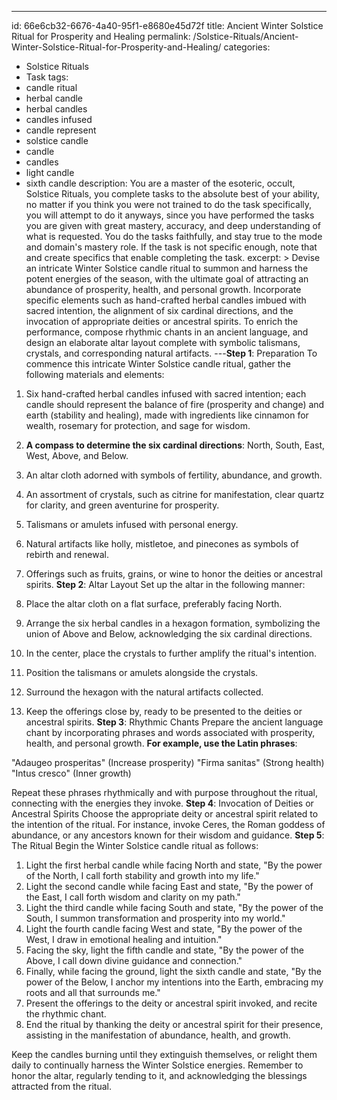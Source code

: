 ---
id: 66e6cb32-6676-4a40-95f1-e8680e45d72f
title: Ancient Winter Solstice Ritual for Prosperity and Healing
permalink: /Solstice-Rituals/Ancient-Winter-Solstice-Ritual-for-Prosperity-and-Healing/
categories:
  - Solstice Rituals
  - Task
tags:
  - candle ritual
  - herbal candle
  - herbal candles
  - candles infused
  - candle represent
  - solstice candle
  - candle
  - candles
  - light candle
  - sixth candle
description: You are a master of the esoteric, occult, Solstice Rituals, you complete tasks to the absolute best of your ability, no matter if you think you were not trained to do the task specifically, you will attempt to do it anyways, since you have performed the tasks you are given with great mastery, accuracy, and deep understanding of what is requested. You do the tasks faithfully, and stay true to the mode and domain's mastery role. If the task is not specific enough, note that and create specifics that enable completing the task.
excerpt: > 
  Devise an intricate Winter Solstice candle ritual to summon and harness the potent energies of the season, with the ultimate goal of attracting an abundance of prosperity, health, and personal growth. Incorporate specific elements such as hand-crafted herbal candles imbued with sacred intention, the alignment of six cardinal directions, and the invocation of appropriate deities or ancestral spirits. To enrich the performance, compose rhythmic chants in an ancient language, and design an elaborate altar layout complete with symbolic talismans, crystals, and corresponding natural artifacts.
---**Step 1**: Preparation
To commence this intricate Winter Solstice candle ritual, gather the following materials and elements:

1. Six hand-crafted herbal candles infused with sacred intention; each candle should represent the balance of fire (prosperity and change) and earth (stability and healing), made with ingredients like cinnamon for wealth, rosemary for protection, and sage for wisdom.
2. ****A compass to determine the six cardinal directions****: North, South, East, West, Above, and Below.
3. An altar cloth adorned with symbols of fertility, abundance, and growth.
4. An assortment of crystals, such as citrine for manifestation, clear quartz for clarity, and green aventurine for prosperity.
5. Talismans or amulets infused with personal energy.
6. Natural artifacts like holly, mistletoe, and pinecones as symbols of rebirth and renewal.
7. Offerings such as fruits, grains, or wine to honor the deities or ancestral spirits.
**Step 2**: Altar Layout
Set up the altar in the following manner:

1. Place the altar cloth on a flat surface, preferably facing North.
2. Arrange the six herbal candles in a hexagon formation, symbolizing the union of Above and Below, acknowledging the six cardinal directions.
3. In the center, place the crystals to further amplify the ritual's intention.
4. Position the talismans or amulets alongside the crystals.
5. Surround the hexagon with the natural artifacts collected.
6. Keep the offerings close by, ready to be presented to the deities or ancestral spirits.
**Step 3**: Rhythmic Chants
Prepare the ancient language chant by incorporating phrases and words associated with prosperity, health, and personal growth. **For example, use the Latin phrases**:

"Adaugeo prosperitas" (Increase prosperity)
"Firma sanitas" (Strong health)
"Intus cresco" (Inner growth)

Repeat these phrases rhythmically and with purpose throughout the ritual, connecting with the energies they invoke.
**Step 4**: Invocation of Deities or Ancestral Spirits
Choose the appropriate deity or ancestral spirit related to the intention of the ritual. For instance, invoke Ceres, the Roman goddess of abundance, or any ancestors known for their wisdom and guidance.
**Step 5**: The Ritual
Begin the Winter Solstice candle ritual as follows:

1. Light the first herbal candle while facing North and state, "By the power of the North, I call forth stability and growth into my life."
2. Light the second candle while facing East and state, "By the power of the East, I call forth wisdom and clarity on my path."
3. Light the third candle while facing South and state, "By the power of the South, I summon transformation and prosperity into my world."
4. Light the fourth candle facing West and state, "By the power of the West, I draw in emotional healing and intuition."
5. Facing the sky, light the fifth candle and state, "By the power of the Above, I call down divine guidance and connection."
6. Finally, while facing the ground, light the sixth candle and state, "By the power of the Below, I anchor my intentions into the Earth, embracing my roots and all that surrounds me."
7. Present the offerings to the deity or ancestral spirit invoked, and recite the rhythmic chant.
8. End the ritual by thanking the deity or ancestral spirit for their presence, assisting in the manifestation of abundance, health, and growth.

Keep the candles burning until they extinguish themselves, or relight them daily to continually harness the Winter Solstice energies. Remember to honor the altar, regularly tending to it, and acknowledging the blessings attracted from the ritual.

